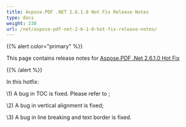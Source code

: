 ```yaml
---
title: Aspose.PDF .NET 2.6.1.0 Hot Fix Release Notes
type: docs
weight: 230
url: /net/aspose-pdf-net-2-6-1-0-hot-fix-release-notes/
---
```


{{% alert color="primary" %}} 

This page contains release notes for [Aspose.PDF .Net 2.6.1.0 Hot Fix](http://www.aspose.com/downloads/pdf/net/new-releases/aspose.pdf-.net-2.6.1.0-hot-fix/)

{{% /alert %}} 

In this hotfix:

\1) A bug in TOC is fixed. Please refer to ;

\2) A bug in vertical alignment is fixed;

\3) A bug in line breaking and text border is fixed.


